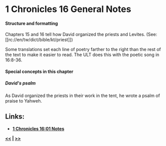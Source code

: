 # 1 Chronicles 16 General Notes

#### Structure and formatting

Chapters 15 and 16 tell how David organized the priests and Levites. (See: [[rc://en/tw/dict/bible/kt/priest]])

Some translations set each line of poetry farther to the right than the rest of the text to make it easier to read. The ULT does this with the poetic song in 16:8-36.

#### Special concepts in this chapter

##### David's psalm
As David organized the priests in their work in the tent, he wrote a psalm of praise to Yahweh.

## Links:

* __[1 Chronicles 16:01 Notes](./01.md)__

__[<<](../15/intro.md) | [>>](../17/intro.md)__
